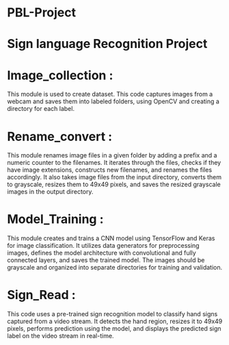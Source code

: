 # PBL-Project
# Sign language Recognition Project

# Image_collection : 
This module is used to create dataset. This code captures images from a webcam and 
saves them into labeled folders, using OpenCV and creating a directory for each label.

# Rename_convert : 
This module renames image files in a given folder by adding a prefix and a numeric 
counter to the filenames. It iterates through the files, checks if they have image extensions, constructs new 
filenames, and renames the files accordingly. It also takes image files from the input directory, converts 
them to grayscale, resizes them to 49x49 pixels, and saves the resized grayscale images in the output 
directory.

# Model_Training :
This module creates and trains a CNN model using TensorFlow and Keras for image 
classification. It utilizes data generators for preprocessing images, defines the model architecture with 
convolutional and fully connected layers, and saves the trained model. The images should be grayscale 
and organized into separate directories for training and validation.

# Sign_Read : 
This code uses a pre-trained sign recognition model to classify hand signs captured from a
video stream. It detects the hand region, resizes it to 49x49 pixels, performs prediction using the model, 
and displays the predicted sign label on the video stream in real-time.
